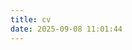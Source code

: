 ```yaml
---
title: cv
date: 2025-09-08 11:01:44
---
```


<!-- You can download my resume via the link below.

[Download](/files/cv.pdf) -->